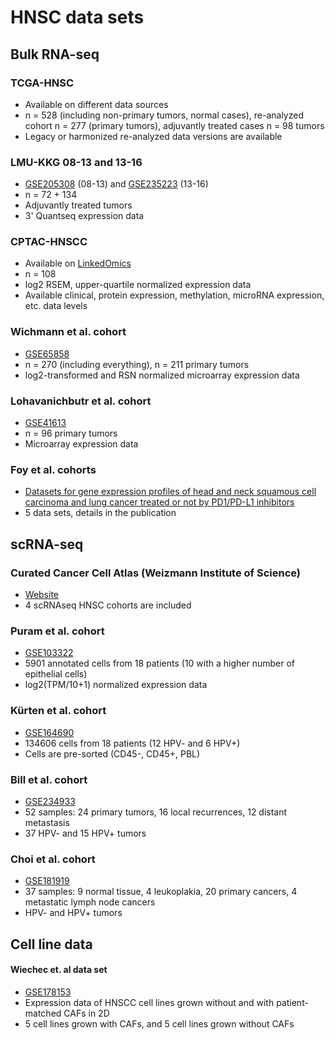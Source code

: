 # HNSC data sets

## Bulk RNA-seq

### TCGA-HNSC

- Available on different data sources
- n = 528 (including non-primary tumors, normal cases), re-analyzed cohort n = 277 (primary tumors), adjuvantly treated cases n = 98 tumors
- Legacy or harmonized re-analyzed data versions are available

### LMU-KKG 08-13 and 13-16

- [GSE205308](https://www.ncbi.nlm.nih.gov/geo/query/acc.cgi?acc=GSE205308) (08-13) and [GSE235223](https://www.ncbi.nlm.nih.gov/geo/query/acc.cgi?acc=GSE235223) (13-16)
- n = 72 + 134
- Adjuvantly treated tumors
- 3' Quantseq expression data

### CPTAC-HNSCC

- Available on [LinkedOmics](https://www.linkedomics.org/data_download/CPTAC-HNSCC/)
- n = 108
- log2 RSEM, upper-quartile normalized expression data
- Available clinical, protein expression, methylation, microRNA expression, etc. data levels

### Wichmann et al. cohort

- [GSE65858](https://www.ncbi.nlm.nih.gov/geo/query/acc.cgi?acc=GSE65858)
- n = 270 (including everything), n = 211 primary tumors
- log2-transformed and RSN normalized microarray expression data 

### Lohavanichbutr et al. cohort

- [GSE41613](https://www.ncbi.nlm.nih.gov/geo/query/acc.cgi?acc=GSE41613)
- n = 96 primary tumors
- Microarray expression data

### Foy et al. cohorts

- [Datasets for gene expression profiles of head and neck squamous cell carcinoma and lung cancer treated or not by PD1/PD-L1 inhibitors](https://doi.org/10.1016/j.dib.2022.108556)
- 5 data sets, details in the publication

## scRNA-seq

### Curated Cancer Cell Atlas (Weizmann Institute of Science)

- [Website](https://www.weizmann.ac.il/sites/3CA/head-and-neck)
- 4 scRNAseq HNSC cohorts are included

### Puram et al. cohort

- [GSE103322](https://www.ncbi.nlm.nih.gov/geo/query/acc.cgi?acc=GSE103322)
- 5901 annotated cells from 18 patients (10 with a higher number of epithelial cells)
- log2(TPM/10+1) normalized expression data

### Kürten et al. cohort

- [GSE164690](https://www.ncbi.nlm.nih.gov/geo/query/acc.cgi?acc=GSE164690)
- 134606 cells from 18 patients (12 HPV- and 6 HPV+)
- Cells are pre-sorted (CD45-, CD45+, PBL)

### Bill et al. cohort

- [GSE234933](https://www.ncbi.nlm.nih.gov/geo/query/acc.cgi?acc=GSE234933)
- 52 samples: 24 primary tumors, 16 local recurrences, 12 distant metastasis
- 37 HPV- and 15 HPV+ tumors

### Choi et al. cohort 

- [GSE181919](https://www.ncbi.nlm.nih.gov/geo/query/acc.cgi?acc=GSE181919)
- 37 samples: 9 normal tissue, 4 leukoplakia, 20 primary cancers, 4 metastatic lymph node cancers
- HPV- and HPV+ tumors

## Cell line data

#### 	Wiechec et. al data set

- [GSE178153](https://www.ncbi.nlm.nih.gov/geo/query/acc.cgi?acc=GSE178153)    
- Expression data of HNSCC cell lines grown without and with patient-matched CAFs in 2D    
- 5 cell lines grown with CAFs, and 5 cell lines grown without CAFs    
